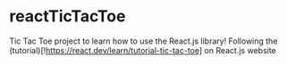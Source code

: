 # reactTicTacToe
Tic Tac Toe project to learn how to use the React.js library! Following the (tutorial)[!https://react.dev/learn/tutorial-tic-tac-toe] on React.js website
